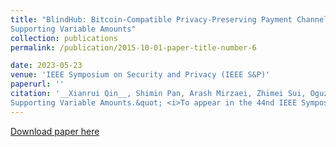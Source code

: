 ```yaml
---
title: "BlindHub: Bitcoin-Compatible Privacy-Preserving Payment Channel Hubs
Supporting Variable Amounts"
collection: publications
permalink: /publication/2015-10-01-paper-title-number-6

date: 2023-05-23
venue: 'IEEE Symposium on Security and Privacy (IEEE S&P)'
paperurl: ''
citation: '__Xianrui Qin__, Shimin Pan, Arash Mirzaei, Zhimei Sui, Oguzhan Ersoy, Amin Sakzad, Muhammed F. Esgin, Joseph K. Liu, Jiangshan Yu, Tsz Hon Yuen. (2023). &quot;BlindHub: Bitcoin-Compatible Privacy-Preserving Payment Channel Hubs
Supporting Variable Amounts.&quot; <i>To appear in the 44nd IEEE Symposium on Security and Privacy (IEEE S&P), 2023.</i> 1(3).'
---
```


[Download paper here]()

